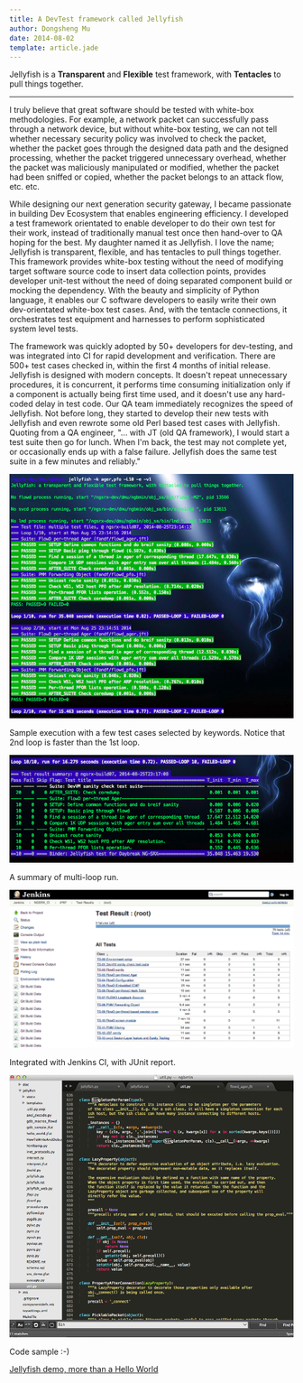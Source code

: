 ```yaml
---
title: A DevTest framework called Jellyfish
author: Dongsheng Mu
date: 2014-08-02
template: article.jade
---
```


Jellyfish is a **Transparent** and **Flexible** test framework, with **Tentacles** to pull things together.

* * *

I truly believe that great software should be tested with white-box methodologies. For example, a network packet can successfully pass through a network device, but without white-box testing, we can not tell whether necessary security policy was involved to check the packet, whether the packet goes through the designed data path and the designed processing, whether the packet triggered unnecessary overhead, whether the packet was maliciously manipulated or modified, whether the packet had been sniffed or copied, whether the packet belongs to an attack flow, etc. etc.

<span class="more"></span>

While designing our next generation security gateway, I became passionate in building Dev Ecosystem that enables engineering efficiency. I developed a test framework orientated to enable developer to do their own test for their work, instead of traditionally manual test once then hand-over to QA hoping for the best. My daughter named it as Jellyfish. I love the name; Jellyfish is transparent, flexible, and has tentacles to pull things together. This framework provides white-box testing without the need of modifying target software source code to insert data collection points, provides developer unit-test without the need of doing separated component build or mocking the dependency. With the beauty and simplicity of Python language, it enables our C software developers to easily write their own dev-orientated white-box test cases. And, with the tentacle connections, it orchestrates test equipment and harnesses to perform sophisticated system level tests.

The framework was quickly adopted by 50+ developers for dev-testing, and was integrated into CI for rapid development and verification. There are 500+ test cases checked in, within the first 4 months of initial release. Jellyfish is designed with modern concepts. It doesn't repeat unnecessary procedures, it is concurrent, it performs time consuming initialization only if a component is actually being first time used, and it doesn't use any hard-coded delay in test code. Our QA team immediately recognizes the speed of Jellyfish. Not before long, they started to develop their new tests with Jellyfish and even rewrote some old Perl based test cases with Jellyfish. Quoting from a QA engineer, "... with JT (old QA framework), I would start a test suite then go for lunch. When I'm back, the test may not complete yet, or occasionally ends up with a false failure. Jellyfish does the same test suite in a few minutes and reliably."

![Screen-Run](Screen-Run.png)

Sample execution with a few test cases selected by keywords. Notice that 2nd loop is faster than the 1st loop.

![Screen Report](Screen-report.png)

A summary of multi-loop run.

![Screen-CI](Screen-CI.png)

Integrated with Jenkins CI, with JUnit report.

![Screen Code Sample](Screen-sample-code.png)

Code sample :-)

[Jellyfish demo, more than a Hello World](http://dongshengmu.github.io/jellyfish_demo/)

